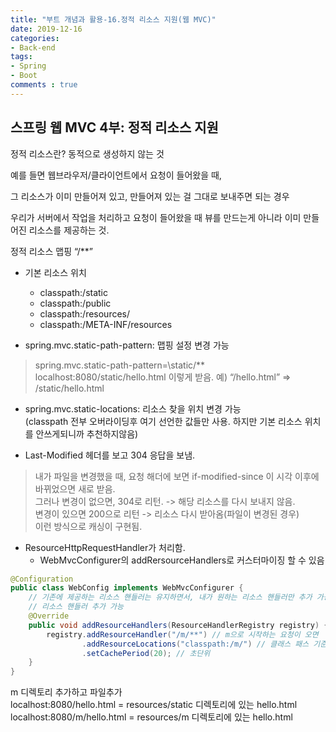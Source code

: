 ```yaml
---
title: "부트 개념과 활용-16.정적 리소스 지원(웹 MVC)"
date: 2019-12-16
categories:
- Back-end
tags:
- Spring 
- Boot
comments : true
---
```


## 스프링 웹 MVC 4부: 정적 리소스 지원

정적 리소스란? 동적으로 생성하지 않는 것             

예를 들면 웹브라우저/클라이언트에서 요청이 들어왔을 때,      

그 리소스가 이미 만들어져 있고, 만들어져 있는 걸 그대로 보내주면 되는 경우         

우리가 서버에서 작업을 처리하고 요청이 들어왔을 때 뷰를 만드는게 아니라 이미 만들어진 리소스를 제공하는 것.          


정적 리소스 맵핑 “/**”
- 기본 리소스 위치
  - classpath:/static
  - classpath:/public
  - classpath:/resources/
  - classpath:/META-INF/resources
  
- spring.mvc.static-path-pattern: 맵핑 설정 변경 가능
>spring.mvc.static-path-pattern=\static/**
localhost:8080/static/hello.html 이렇게 받음.
예) “/hello.html” => /static/hello.html

- spring.mvc.static-locations: 리소스 찾을 위치 변경 가능           
(classpath 전부 오버라이딩후 여기 선언한 값들만 사용. 하지만 기본 리소스 위치를 안쓰게되니까 추천하지않음)


- Last-Modified 헤더를 보고 304 응답을 보냄.        
>내가 파일을 변경했을 때, 요청 해더에 보면 if-modified-since 이 시각 이후에 바뀌었으면 새로 받음.         
그러나 변경이 없으면, 304로 리턴. -> 해당 리소스를 다시 보내지 않음.          
변경이 있으면 200으로 리턴 -> 리소스 다시 받아옴(파일이 변경된 경우)       
이런 방식으로 캐싱이 구현됨.                 

- ResourceHttpRequestHandler가 처리함.      
  - WebMvcConfigurer의 addRersourceHandlers로 커스터마이징 할 수 있음      
~~~java
@Configuration
public class WebConfig implements WebMvcConfigurer {
    // 기존에 제공하는 리소스 핸들러는 유지하면서, 내가 원하는 리소스 핸들러만 추가 가능
    // 리소스 핸들러 추가 가능
    @Override
    public void addResourceHandlers(ResourceHandlerRegistry registry) {
        registry.addResourceHandler("/m/**") // m으로 시작하는 요청이 오면
                .addResourceLocations("classpath:/m/") // 클래스 패스 기준으로 m디렉토리 밑에서 제공한다.
                .setCachePeriod(20); // 초단위
    }
}
~~~

m 디렉토리 추가하고 파일추가        
localhost:8080/hello.html = resources/static 디렉토리에 있는 hello.html        
localhost:8080/m/hello.html = resources/m 디렉토리에 있는 hello.html              

